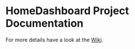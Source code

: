 # HomeDashboard Project Documentation
For more details have a look at the [Wiki](https://github.com/tommzn/hdb-docs/wiki).
